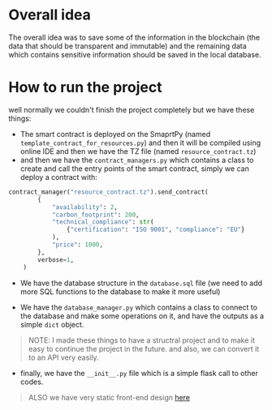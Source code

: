 # Overall idea
The overall idea was to save some of the information in the blockchain (the data that should be transparent and immutable) and the remaining data which contains sensitive information should be saved in the local database. 

# How to run the project
well normally we couldn't finish the project completely but we have these things:
- The smart contract is deployed on the SmaprtPy (named `template_contract_for_resources.py`) and then it will be compiled using online IDE and then we have the TZ file (named `resource_contract.tz`)
- and then we have the `contract_managers.py` which contains a class to create and call the entry points of the smart contract, simply we can deploy a contract with:
```python
contract_manager("resource_contract.tz").send_contract(
        {
            "availability": 2,
            "carbon_footprint": 200,
            "technical_compliance": str(
                {"certification": "ISO 9001", "compliance": "EU"}
            ),
            "price": 1000,
        },
        verbose=1,
    )
```
- We have the database structure in the `database.sql` file (we need to add more SQL functions to the database to make it more useful)

- We have the `database_manager.py` which contains a class to connect to the database and make some operations on it, and have the outputs as a simple `dict` object.

> NOTE: I made these things to have a structral project and to make it easy to continue the project in the future. and also, we can convert it to an API very easily.

- finally, we have the `__init__.py` file which is a simple flask call to other codes.

> ALSO we have very static front-end design [here](https://greenmarketsol.000webhostapp.com/)

